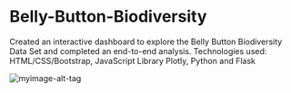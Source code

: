 # Belly-Button-Biodiversity

Created an interactive dashboard to explore the Belly Button Biodiversity Data Set and completed an end-to-end
analysis. Technologies used: HTML/CSS/Bootstrap, JavaScript Library Plotly, Python and Flask

![myimage-alt-tag](https://savas21.github.io/Belly_Button_Biodiversity/BellyButtonBiodiversityDashboard.PNG)







